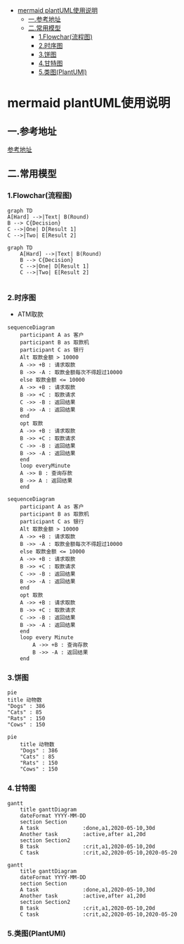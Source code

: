<!-- TOC -->

- [mermaid plantUML使用说明](#mermaid-plantuml使用说明)
    - [一.参考地址](#一参考地址)
    - [二.常用模型](#二常用模型)
        - [1.Flowchar(流程图)](#1flowchar流程图)
        - [2.时序图](#2时序图)
        - [3.饼图](#3饼图)
        - [4.甘特图](#4甘特图)
        - [5.类图(PlantUMl)](#5类图plantuml)

<!-- /TOC -->
# mermaid plantUML使用说明
## 一.参考地址
[参考地址](https://mermaid-js.github.io/mermaid/#/flowchart)

## 二.常用模型

### 1.Flowchar(流程图)


```mermaid
graph TD
A[Hard] -->|Text| B(Round)
B --> C{Decision}
C -->|One| D[Result 1]
C -->|Two| E[Result 2]
```

```
graph TD
    A[Hard] -->|Text| B(Round)
    B --> C{Decision}
    C -->|One| D[Result 1]
    C -->|Two| E[Result 2]
    
```

### 2.时序图
* ATM取款
```mermaid
sequenceDiagram
    participant A as 客户
    participant B as 取款机
    participant C as 银行
    Alt 取款金额 > 10000
    A ->> +B : 请求取款
    B ->> -A : 取款金额每次不得超过10000
    else 取款金额 <= 10000
    A ->> +B : 请求取款
    B ->> +C : 取款请求
    C ->> -B : 返回结果
    B ->> -A : 返回结果
    end
    opt 取款
    A ->> +B : 请求取款
    B ->> +C : 取款请求
    C ->> -B : 返回结果
    B ->> -A : 返回结果
    end
    loop everyMinute
    A ->> B : 查询存款
    B ->> A : 返回结果
    end

```

```
sequenceDiagram
    participant A as 客户
    participant B as 取款机
    participant C as 银行
    Alt 取款金额 > 10000
    A ->> +B : 请求取款
    B ->> -A : 取款金额每次不得超过10000
    else 取款金额 <= 10000
    A ->> +B : 请求取款
    B ->> +C : 取款请求
    C ->> -B : 返回结果
    B ->> -A : 返回结果
    end
    opt 取款
    A ->> +B : 请求取款
    B ->> +C : 取款请求
    C ->> -B : 返回结果
    B ->> -A : 返回结果
    end
    loop every Minute
        A ->> +B : 查询存款
        B ->> -A : 返回结果
    end
```

### 3.饼图
```mermaid
pie
title 动物数
"Dogs" : 386
"Cats" : 85
"Rats" : 150 
"Cows" : 150
```

```
pie
    title 动物数
    "Dogs" : 386
    "Cats" : 85
    "Rats" : 150 
    "Cows" : 150
```
### 4.甘特图
```mermaid
gantt
    title ganttDiagram
    dateFormat YYYY-MM-DD
    section Section
    A task              :done,a1,2020-05-10,30d
    Another task        :active,after a1,20d
    section Section2
    B task              :crit,a1,2020-05-10,20d
    C task              :crit,a2,2020-05-10,2020-05-20

```

```
gantt
    title ganttDiagram
    dateFormat YYYY-MM-DD
    section Section
    A task              :done,a1,2020-05-10,30d
    Another task        :active,after a1,20d
    section Section2
    B task              :crit,a1,2020-05-10,20d
    C task              :crit,a2,2020-05-10,2020-05-20
```
### 5.类图(PlantUMl)


